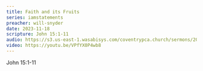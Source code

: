 ```yaml
---
title: Faith and its Fruits
series: iamstatements
preacher: will-snyder
date: 2023-11-18
scripture: John 15:1-11
audio: https://s3.us-east-1.wasabisys.com/coventrypca.church/sermons/2023.11.12A%20Faith%20and%20its%20Fruits%20-%20Will%20Snyder.mp3
video: https://youtu.be/VPfYX0P4wb8
---
```

J﻿ohn 15:1-11